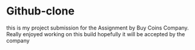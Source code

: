 # Github-clone
this is my project submission for the Assignment by Buy Coins Company. Really enjoyed working on this build hopefully it will be accepted by the company
